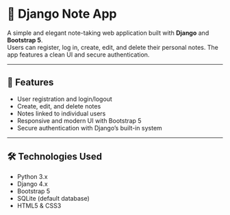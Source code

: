 # 📝 Django Note App

A simple and elegant note-taking web application built with **Django** and **Bootstrap 5**.  
Users can register, log in, create, edit, and delete their personal notes. The app features a clean UI and secure authentication.

---

## 🚀 Features

- User registration and login/logout  
- Create, edit, and delete notes  
- Notes linked to individual users  
- Responsive and modern UI with Bootstrap 5  
- Secure authentication with Django’s built-in system  

---

## 🛠️ Technologies Used

- Python 3.x  
- Django 4.x  
- Bootstrap 5  
- SQLite (default database)  
- HTML5 & CSS3  

